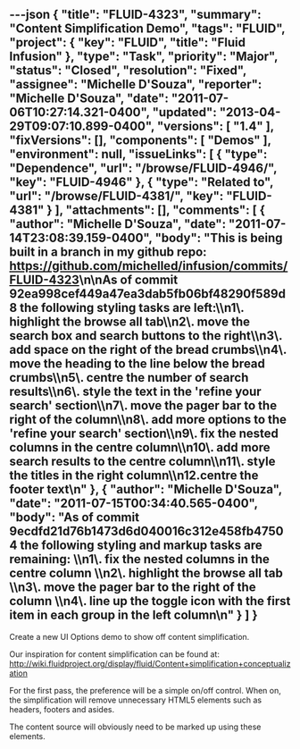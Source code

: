 ---json
{
  "title": "FLUID-4323",
  "summary": "Content Simplification Demo",
  "tags": "FLUID",
  "project": {
    "key": "FLUID",
    "title": "Fluid Infusion"
  },
  "type": "Task",
  "priority": "Major",
  "status": "Closed",
  "resolution": "Fixed",
  "assignee": "Michelle D'Souza",
  "reporter": "Michelle D'Souza",
  "date": "2011-07-06T10:27:14.321-0400",
  "updated": "2013-04-29T09:07:10.899-0400",
  "versions": [
    "1.4"
  ],
  "fixVersions": [],
  "components": [
    "Demos"
  ],
  "environment": null,
  "issueLinks": [
    {
      "type": "Dependence",
      "url": "/browse/FLUID-4946/",
      "key": "FLUID-4946"
    },
    {
      "type": "Related to",
      "url": "/browse/FLUID-4381/",
      "key": "FLUID-4381"
    }
  ],
  "attachments": [],
  "comments": [
    {
      "author": "Michelle D'Souza",
      "date": "2011-07-14T23:08:39.159-0400",
      "body": "This is being built in a branch in my github repo: <https://github.com/michelled/infusion/commits/FLUID-4323>\n\nAs of commit 92ea998cef449a47ea3dab5fb06bf48290f589d8 the following styling tasks are left:\\\n1\\. highlight the browse all tab\\\n2\\. move the search box and search buttons to the right\\\n3\\. add space on the right of the bread crumbs\\\n4\\. move the heading to the line below the bread crumbs\\\n5\\. centre the number of search results\\\n6\\. style the text in the 'refine your search' section\\\n7\\. move the pager bar to the right of the column\\\n8\\. add more options to the 'refine your search' section\\\n9\\. fix the nested columns in the centre column\\\n10\\. add more search results to the centre column\\\n11\\. style the titles in the right column\\\n12.centre the footer text\n"
    },
    {
      "author": "Michelle D'Souza",
      "date": "2011-07-15T00:34:40.565-0400",
      "body": "As of commit 9ecdfd21d76b1473d6d040016c312e458fb47504 the following styling and markup tasks are remaining: \\\n1\\. fix the nested columns in the centre column \\\n2\\. highlight the browse all tab \\\n3\\. move the pager bar to the right of the column \\\n4\\. line up the toggle icon with the first item in each group in the left column\n"
    }
  ]
}
---
Create a new UI Options demo to show off content simplification.&#x20;

Our inspiration for content simplification can be found at:\
<http://wiki.fluidproject.org/display/fluid/Content+simplification+conceptualization>

For the first pass, the preference will be a simple on/off control. When on, the simplification will remove unnecessary HTML5 elements such as headers, footers and asides.

The content source will obviously need to be marked up using these elements.

        